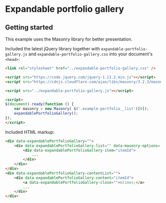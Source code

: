 Expandable portfolio gallery
===

## Getting started

This example uses the Masonry library for better presentation.

Included the latest jQuery library together with `expandable-portfolio-gallery.js` and `expandable-portfolio-gallery.css` into your document's `<head>`:

````html
<link rel="stylesheet" href="../expandable-portfolio-gallery.css" />

<script src="https://code.jquery.com/jquery-1.11.2.min.js"></script>
<script src="https://cdnjs.cloudflare.com/ajax/libs/masonry/3.2.3/masonry.pkgd.min.js"></script>

<script src="../expandable-portfolio-gallery.js"></script>

<script>
$(document).ready(function () {
    var masonry = new Masonry( $('.example-portfolio__list')[0]);
    expandablePortfolioGallery();
});
</script>
````

Included HTML markup:

````html
<div data-expandablePortfolioGallery="">
    <div data-expandablePortfolioGallery-list="" data-masonry-options='{ "columnWidth": 0, "itemSelector": ".example-portfolio__item" }'>
        <div data-expandablePortfolioGallery-item="itemId">
            ...
        </div>
    </div>
</div>
<div data-expandablePortfolioGallery-contentList="">
    <div data-expandablePortfolioGallery-content="itemId">
        <a data-expandablePortfolioGallery-close="">&times;</a>
        ...
    </div>
</div>
````
